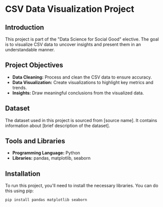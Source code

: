 # CSV Data Visualization Project

## Introduction
This project is part of the "Data Science for Social Good" elective. The goal is to visualize CSV data to uncover insights and present them in an understandable manner.

## Project Objectives
- **Data Cleaning:** Process and clean the CSV data to ensure accuracy.
- **Data Visualization:** Create visualizations to highlight key metrics and trends.
- **Insights:** Draw meaningful conclusions from the visualized data.

## Dataset
The dataset used in this project is sourced from [source name]. It contains information about [brief description of the dataset].

## Tools and Libraries
- **Programming Language:** Python
- **Libraries:** pandas, matplotlib, seaborn

## Installation
To run this project, you'll need to install the necessary libraries. You can do this using pip:

```bash
pip install pandas matplotlib seaborn
